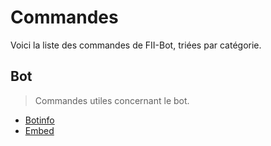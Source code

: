 # Commandes
Voici la liste des commandes de FII-Bot, triées par catégorie.

## Bot
> Commandes utiles concernant le bot.
- [Botinfo](bot/botinfo.md)
- [Embed](bot/embed.md)